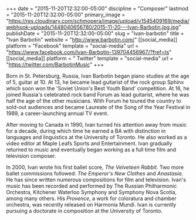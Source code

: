 +++
date = "2015-11-20T12:32:00-05:00"
discipline = "Composer"
lastmod = "2015-11-20T12:32:00-05:00"
primary_image = "https://res.cloudinary.com/schmopera/image/upload/v1545409169/media/webhook-uploads/1448040656780/2015-11-20---Ivan-Barbotin.jpg.jpg"
publishDate = "2015-11-20T12:32:00-05:00"
slug = "ivan-barbotin"
title = "Ivan Barbotin"
website = "http://www.barbotin.com/"
[[social_media]]
platform = "Facebook"
template = "social-media"
url = "https://www.facebook.com/Ivan-Barbotin-139704456967/?fref=ts"
[[social_media]]
platform = " Twitter"
template = "social-media"
url = "https://twitter.com/BarbotinMusic"
+++

Born in St. Petersburg, Russia, Ivan Barbotin began piano studies at the age of 5, guitar at 10. At 13, he became lead guitarist of the rock group Sphinx which soon won the 'Soviet Union's Best Youth Band' competition. At 16, he joined Russia's celebrated rock band Forum as lead guitarist, where he was half the age of the other musicians. With Forum he toured the country to sold-out audiences and became Laureate of the Song of the Year Festival in 1989, a career-launching annual TV event.

After moving to Canada in 1990, Ivan turned his attention away from music for a decade, during which time he earned a BA with distinction in languages and linguistics at the University of Toronto. He also worked as a video editor at Maple Leafs Sports and Entertainment.  Ivan gradually returned to music and  eventually began working as a full time film and television composer.

In 2000, Ivan wrote his first ballet score, *The Velveteen Rabbit*. Two more ballet commissions followed: *The Emperor's New Clothes* and *Anastasia*. He has since written numerous compositions for film and television. Ivan's music has been recorded and performed by The Russian Philharmonic Orchestra, Kitchener Waterloo Symphony and Symphony Nova Scotia, among many others. His *Provence*, a work for coloratura and chamber orchestra,  was recently released on Harmonia Mundi. Ivan is currently pursuing a doctorate in composition at the University of Toronto.
